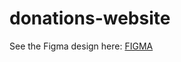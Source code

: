 # donations-website

See the Figma design here: <a href="https://www.figma.com/design/rfpu9tvjlnlLuTkwm6FJPq/Untitled?node-id=0-1&t=EX8VKQ1ukpVZVTkK-1">FIGMA</a>
